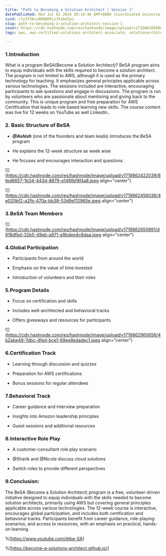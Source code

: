 ```yaml
---
title: "Path to Becoming a Solution Architect | Session 1"
datePublished: Mon Jul 01 2024 20:14:46 GMT+0000 (Coordinated Universal Time)
cuid: cly3f5bcv000809jz7kxb43yu
slug: path-to-becoming-a-solution-architect-session-1
cover: https://cdn.hashnode.com/res/hashnode/image/upload/v1719861058005/bd52da6b-d4ee-4269-a0cd-91d87d959e3e.jpeg
tags: aws, aws-certified-solutions-architect-associate, solutionarchitect

---
```


### 1.Introduction

What is a program BeSA(Become a Solution Architect)? BeSA program aims to equip individuals with the skills required to become a solution architect. The program is not limited to AWS, although it is used as the primary technology for teaching. It emphasizes general principles applicable across various technologies. The sessions included are interactive, encouraging participants to ask questions and engage in discussions. The program is run by volunteers who are passionate about mentoring and giving back to the community. This is unique program and free preparation for AWS Certification that leads to role based learning new skills. The course content was live for 12 weeks on YouTube as well LinkedIn..

### 2\. Basic Structure of BeSA

* ***@Ashish*** (one of the founders and team leads) introduces the BeSA program
    
* He explains the 12-week structure as week wise
    
* He focuses and encourages interaction and questions
    

![](https://cdn.hashnode.com/res/hashnode/image/upload/v1719862422039/8fed6657-1b34-443d-8879-e146fbf8f4a8.jpeg align="center")

![](https://cdn.hashnode.com/res/hashnode/image/upload/v1719862456036/4e020bf2-a2fb-470a-bb38-53d9e112965e.jpeg align="center")

### 3.BeSA Team Members

![](https://cdn.hashnode.com/res/hashnode/image/upload/v1719862650891/d918dfbd-32b5-49eb-a971-e9bdee4c6daa.jpeg align="center")

### 4.Global Participation

* Participants from around the world
    
* Emphasis on the value of time invested
    
* Introduction of volunteers and their roles
    

### **5.Program Details**

* Focus on certification and skills
    
* Includes well-architected and behavioral tracks
    
* Offers giveaways and resources for participants
    

![](https://cdn.hashnode.com/res/hashnode/image/upload/v1719862960656/4b2abe49-7dbc-4fed-bce1-69ee8edadec1.jpeg align="center")

### **6.Certification Track**

* Learning through discussion and quizzes
    
* Preparation for AWS certifications
    
* Bonus sessions for regular attendees
    

### **7.Behavioral Track**

* Career guidance and interview preparation
    
* Insights into Amazon leadership principles
    
* Guest sessions and additional resources
    

### 8.**Interactive Role Play**

* A customer-consultant role play scenario
    
* @Sharik and @Nicole discuss cloud solutions
    
* Switch roles to provide different perspectives
    

### 9.Conclusion:

The BeSA (Become a Solution Architect) program is a free, volunteer-driven initiative designed to equip individuals with the skills needed to become solution architects, primarily using AWS but covering general principles applicable across various technologies. The 12-week course is interactive, encourages global participation, and includes both certification and behavioral tracks. Participants benefit from career guidance, role-playing scenarios, and access to resources, with an emphasis on practical, hands-on learning.

%[https://www.youtube.com/@be-SA] 

%[https://become-a-solutions-architect.github.io/]